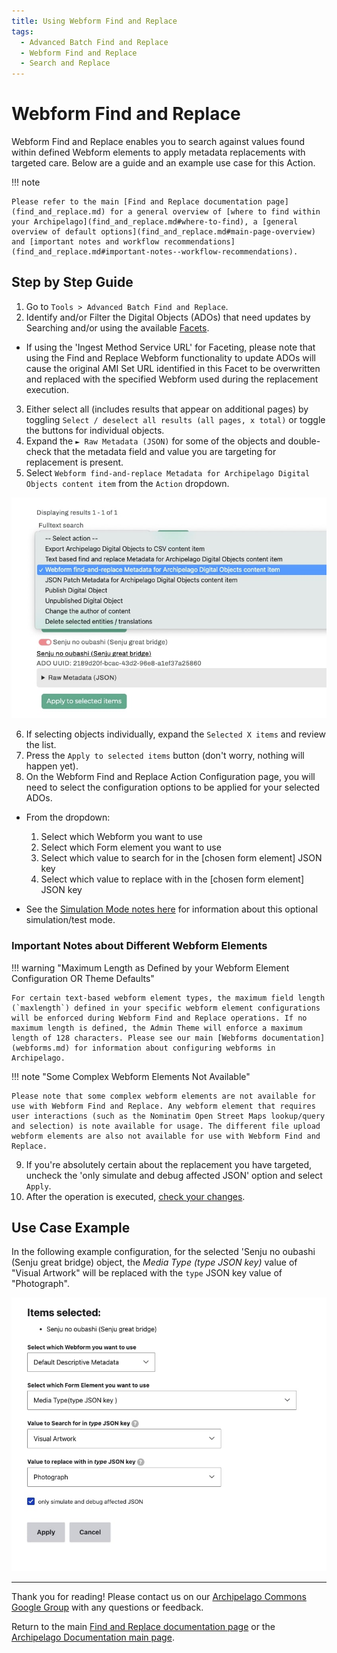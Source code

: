 ```yaml
---
title: Using Webform Find and Replace 
tags:
  - Advanced Batch Find and Replace
  - Webform Find and Replace
  - Search and Replace
---
```


# Webform Find and Replace

Webform Find and Replace enables you to search against values found within defined Webform elements to apply metadata replacements with targeted care. Below are a guide and an example use case for this Action.

!!! note

    Please refer to the main [Find and Replace documentation page](find_and_replace.md) for a general overview of [where to find within your Archipelago](find_and_replace.md#where-to-find), a [general overview of default options](find_and_replace.md#main-page-overview) and [important notes and workflow recommendations](find_and_replace.md#important-notes--workflow-recommendations).

## Step by Step Guide

1. Go to `Tools > Advanced Batch Find and Replace`.
2. Identify and/or Filter the Digital Objects (ADOs) that need updates by Searching and/or using the available [Facets](find_and_replace.md#default-facets-configured).
  
  - If using the 'Ingest Method Service URL' for Faceting, please note that using the Find and Replace Webform functionality to update ADOs will cause the original AMI Set URL identified in this Facet to be overwritten and replaced with the specified Webform used during the replacement execution.

3. Either select all (includes results that appear on additional pages) by toggling `Select / deselect all results (all pages, x total)` or toggle the buttons for individual objects.
4. Expand the `► Raw Metadata (JSON)` for some of the objects and double-check that the metadata field and value you are targeting for replacement is present.
5. Select `Webform find-and-replace Metadata for Archipelago Digital Objects content item` from the `Action` dropdown.

![Selection and Action](images/SelectionAndAction_WebformFAR_2022-12.jpg)

6. If selecting objects individually, expand the `Selected X items` and review the list.
7. Press the `Apply to selected items` button (don't worry, nothing will happen yet).  
8. On the Webform Find and Replace Action Configuration page, you will need to select the configuration options to be applied for your selected ADOs.

- From the dropdown:
    1. Select which Webform you want to use
    2. Select which Form element you want to use
    3. Select which value to search for in the [chosen form element] JSON key
    4. Select which value to replace with in the [chosen form element] JSON key

- See the [Simulation Mode notes here](find_and_replace/#simulation-mode) for information about this optional simulation/test mode.

### Important Notes about Different Webform Elements

!!! warning "Maximum Length as Defined by your Webform Element Configuration OR Theme Defaults"

    For certain text-based webform element types, the maximum field length (`maxlength`) defined in your specific webform element configurations will be enforced during Webform Find and Replace operations. If no maximum length is defined, the Admin Theme will enforce a maximum length of 128 characters. Please see our main [Webforms documentation](webforms.md) for information about configuring webforms in Archipelago.

!!! note "Some Complex Webform Elements Not Available"

    Please note that some complex webform elements are not available for use with Webform Find and Replace. Any webform element that requires user interactions (such as the Nominatim Open Street Maps lookup/query and selection) is note available for usage. The different file upload webform elements are also not available for use with Webform Find and Replace.

9. If you're absolutely certain about the replacement you have targeted, uncheck the 'only simulate and debug affected JSON' option and select `Apply`.
10. After the operation is executed, [check your changes](find_and_replace/#checking-your-changes).

## Use Case Example

In the following example configuration, for the selected 'Senju no oubashi (Senju great bridge) object, the *Media Type (type JSON key)* value of "Visual Artwork" will be replaced with the `type` JSON key value of "Photograph".

  ![Action Configuration](images/ActionConfiguration_WebformFAR_2022-12.jpg)

___

Thank you for reading! Please contact us on our [Archipelago Commons Google Group](https://groups.google.com/forum/#!forum/archipelago-commons) with any questions or feedback.

Return to the main [Find and Replace documentation page](find_and_replace.md) or the [Archipelago Documentation main page](index.md).








